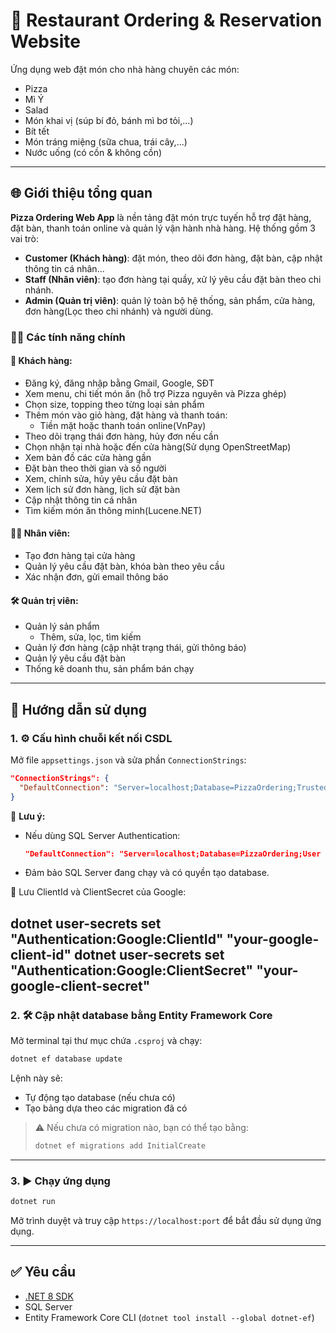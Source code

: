 # 🍕 Restaurant Ordering & Reservation Website

Ứng dụng web đặt món cho nhà hàng chuyên các món:
- Pizza
- Mì Ý
- Salad
- Món khai vị (súp bí đỏ, bánh mì bơ tỏi,...)
- Bít tết
- Món tráng miệng (sữa chua, trái cây,...)
- Nước uống (có cồn & không cồn)

---
## 🌐 Giới thiệu tổng quan

**Pizza Ordering Web App** là nền tảng đặt món trực tuyến hỗ trợ đặt hàng, đặt bàn, thanh toán online và quản lý vận hành nhà hàng. Hệ thống gồm 3 vai trò:

- **Customer (Khách hàng)**: đặt món, theo dõi đơn hàng, đặt bàn, cập nhật thông tin cá nhân...
- **Staff (Nhân viên)**: tạo đơn hàng tại quầy, xử lý yêu cầu đặt bàn theo chi nhánh.
- **Admin (Quản trị viên)**: quản lý toàn bộ hệ thống, sản phẩm, cửa hàng, đơn hàng(Lọc theo chi nhánh) và người dùng.

### 🧑‍🍳 Các tính năng chính

#### 🧾 Khách hàng:
- Đăng ký, đăng nhập bằng Gmail, Google, SĐT
- Xem menu, chi tiết món ăn (hỗ trợ Pizza nguyên và Pizza ghép)
- Chọn size, topping theo từng loại sản phẩm
- Thêm món vào giỏ hàng, đặt hàng và thanh toán:
  - Tiền mặt hoặc thanh toán online(VnPay)
- Theo dõi trạng thái đơn hàng, hủy đơn nếu cần
- Chọn nhận tại nhà hoặc đến cửa hàng(Sử dụng OpenStreetMap)
- Xem bản đồ các cửa hàng gần
- Đặt bàn theo thời gian và số người
- Xem, chỉnh sửa, hủy yêu cầu đặt bàn
- Xem lịch sử đơn hàng, lịch sử đặt bàn
- Cập nhật thông tin cá nhân
- Tìm kiếm món ăn thông minh(Lucene.NET)

#### 🧑‍💼 Nhân viên:
- Tạo đơn hàng tại cửa hàng
- Quản lý yêu cầu đặt bàn, khóa bàn theo yêu cầu
- Xác nhận đơn, gửi email thông báo

#### 🛠️ Quản trị viên:
- Quản lý sản phẩm
  - Thêm, sửa, lọc, tìm kiếm
- Quản lý đơn hàng (cập nhật trạng thái, gửi thông báo)
- Quản lý yêu cầu đặt bàn
- Thống kê doanh thu, sản phẩm bán chạy

---
## 🚀 Hướng dẫn sử dụng

### 1. ⚙️ Cấu hình chuỗi kết nối CSDL

Mở file `appsettings.json` và sửa phần `ConnectionStrings`:

```json
"ConnectionStrings": {
  "DefaultConnection": "Server=localhost;Database=PizzaOrdering;Trusted_Connection=True;TrustServerCertificate=True;"
}
```

📌 **Lưu ý:**
- Nếu dùng SQL Server Authentication:

  ```json
  "DefaultConnection": "Server=localhost;Database=PizzaOrdering;User Id=sa;Password=yourpassword;TrustServerCertificate=True;"
  ```

- Đảm bảo SQL Server đang chạy và có quyền tạo database.

🔐 Lưu ClientId và ClientSecret của Google:

dotnet user-secrets set "Authentication:Google:ClientId" "your-google-client-id"
dotnet user-secrets set "Authentication:Google:ClientSecret" "your-google-client-secret"
---

### 2. 🛠️ Cập nhật database bằng Entity Framework Core

Mở terminal tại thư mục chứa `.csproj` và chạy:

```bash
dotnet ef database update
```

Lệnh này sẽ:
- Tự động tạo database (nếu chưa có)
- Tạo bảng dựa theo các migration đã có

> ⚠️ Nếu chưa có migration nào, bạn có thể tạo bằng:
> ```bash
> dotnet ef migrations add InitialCreate
> ```

---

### 3. ▶️ Chạy ứng dụng

```bash
dotnet run
```

Mở trình duyệt và truy cập `https://localhost:port` để bắt đầu sử dụng ứng dụng.

---

## ✅ Yêu cầu

- [.NET 8 SDK](https://dotnet.microsoft.com/download)
- SQL Server
- Entity Framework Core CLI (`dotnet tool install --global dotnet-ef`)
